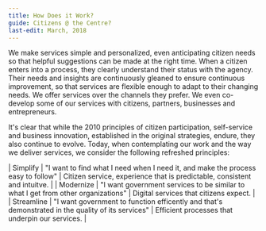 ```yaml
---
title: How Does it Work?
guide: Citizens @ the Centre?
last-edit: March, 2018
---
```


We make services simple and personalized, even anticipating citizen needs so that helpful suggestions can be made at the right time. When a citizen enters into a process, they clearly understand their status with the agency. Their needs and insights are continuously gleaned to ensure continuous improvement, so that services are flexible enough to adapt to their changing needs. We offer services over the channels they prefer. We even co-develop some of our services with citizens, partners, businesses and entrepreneurs.

It's clear that while the 2010 principles of citizen participation, self-service and business innovation, established in the original strategies, endure, they also continue to evolve. Today, when contemplating our work and the way we deliver services, we consider the following refreshed principles:

| Simplify  | "I want to find what I need when I need it, and make the process easy to follow" | Citizen service, experience that is predictable, consistent and intuitve. |
| Modernize  | "I want government services to be similar to what I get from other organizations"  | Digital services that citizens expect.  |
| Streamline  | "I want government to function efficently and that's demonstrated in the quality of its services"  | Efficient processes that underpin our services.  |
